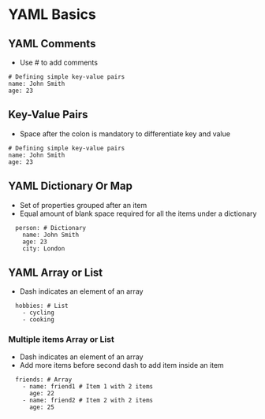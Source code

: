 # YAML Basics

## YAML Comments
* Use # to add comments
```
# Defining simple key-value pairs
name: John Smith
age: 23
```
## Key-Value Pairs
* Space after the colon is mandatory to differentiate key and value
```
# Defining simple key-value pairs
name: John Smith
age: 23
```

## YAML  Dictionary Or Map
* Set of properties grouped after an item
* Equal amount of blank space required for all the items under a dictionary
```
  person: # Dictionary 
    name: John Smith
    age: 23
    city: London

```

## YAML  Array or List
* Dash indicates an element of an array
```
  hobbies: # List  
    - cycling
    - cooking
```

### Multiple items Array or List
* Dash indicates an element of an array
* Add more items before second dash to add item inside an item
```
  friends: # Array
    - name: friend1 # Item 1 with 2 items
      age: 22
    - name: friend2 # Item 2 with 2 items
      age: 25    
```
